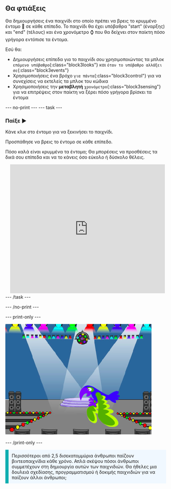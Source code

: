 ## Θα φτιάξεις

Θα δημιουργήσεις ένα παιχνίδι στο οποίο πρέπει να βρεις το κρυμμένο έντομο 🐞 σε κάθε επίπεδο. Το παιχνίδι θα έχει υπόβαθρα "start" (έναρξης) και "end" (τέλους) και ένα χρονόμετρο ⌚ που θα δείχνει στον παίκτη πόσο γρήγορα εντόπισε τα έντομα.

Εσύ θα:
+ Δημιουργήσεις επίπεδα για το παιχνίδι σου χρησιμοποιώντας τα μπλοκ `επόμενο υπόβαθρο`{:class="block3looks"} και `όταν το υπόβαθρο αλλάξει σε`{:class="block3events"}
+ Χρησιμοποιήσεις ένα βρόχο `για πάντα`{:class="block3control"} για να συνεχίσεις να εκτελείς τα μπλοκ του κώδικα
+ Χρησιμοποιήσεις την **μεταβλητή** `χρονόμετρο`{:class="block3sensing"} για να επιτρέψεις στον παίκτη να ξέρει πόσο γρήγορα βρίσκει τα έντομα

--- no-print --- --- task ---
### Παίξε ▶️
<div style="display: flex; flex-wrap: wrap">
<div style="flex-basis: 200px; flex-grow: 1">  
Κάνε κλικ στο έντομο για να ξεκινήσει το παιχνίδι.

Προσπάθησε να βρεις το έντομο σε κάθε επίπεδο.

Πόσο καλά είναι κρυμμένα τα έντομα; Θα μπορέσεις να προσθέσεις τα δικά σου επίπεδα και να το κάνεις όσο εύκολο ή δύσκολο θέλεις.

</div>
<div class="scratch-preview" style="margin-left: 15px;">
  <iframe allowtransparency="true" width="485" height="402" src="https://scratch.mit.edu/projects/embed/486719939/?autostart=false" frameborder="0"></iframe>
</div>
</div>
--- /task ---

--- /no-print ---

--- print-only ---

![Το ολοκληρωμένο έργο.](images/showcase_static.png)

--- /print-only ---

<p style="border-left: solid; border-width:10px; border-color: #0faeb0; background-color: aliceblue; padding: 10px;">
Περισσότεροι από 2,5 δισεκατομμύρια άνθρωποι παίζουν βιντεοπαιχνίδια κάθε χρόνο. Απλά σκέψου πόσοι άνθρωποι συμμετέχουν στη δημιουργία αυτών των παιχνιδιών. Θα ήθελες μια δουλειά σχεδίασης, προγραμματισμού ή δοκιμής παιχνιδιών για να παίζουν άλλοι άνθρωποι; 
</p>
